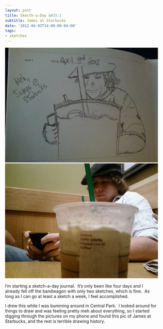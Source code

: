 ```yaml
---
layout: post
title: Skecth-a-Day &#35;1
subtitle: James at Starbucks
date: '2012-04-03T14:00:00-04:00'
tags:
- sketches
---
```

![](/assets/images/sketches/sad1-james-sketch.jpg)
![](/assets/images/sketches/sad1-james-photo.jpg)

I’m starting a sketch-a-day journal.  It’s only been like four days and I already fell off the bandwagon with only two sketches, which is fine.  As long as I can go at least a sketch a week, I feel accomplished.

I drew this while I was bumming around in Central Park.  I looked around for things to draw and was feeling pretty meh about everything, so I started digging through the pictures on my phone and found this pic of James at Starbucks, and the rest is terrible drawing history.

